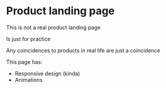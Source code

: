# Product landing page

This is not a real product landing page

Is just for practice

Any coincidences to products in real life are just a coincidence

This page has:

- Responsive design (kinda)
- Animations
